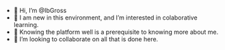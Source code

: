 - 👋 Hi, I’m @IbGross
- 👀 I am new in this environment, and I’m interested in colaborative learning.
- 🌱 Knowing the platform well is a prerequisite to knowing more about me. 
- 💞️ I’m looking to collaborate on all that is done here. 


<!---
ibgross/ibgross is a ✨ special ✨ repository because its `README.md` (this file) appears on your GitHub profile.
You can click the Preview link to take a look at your changes.
--->
